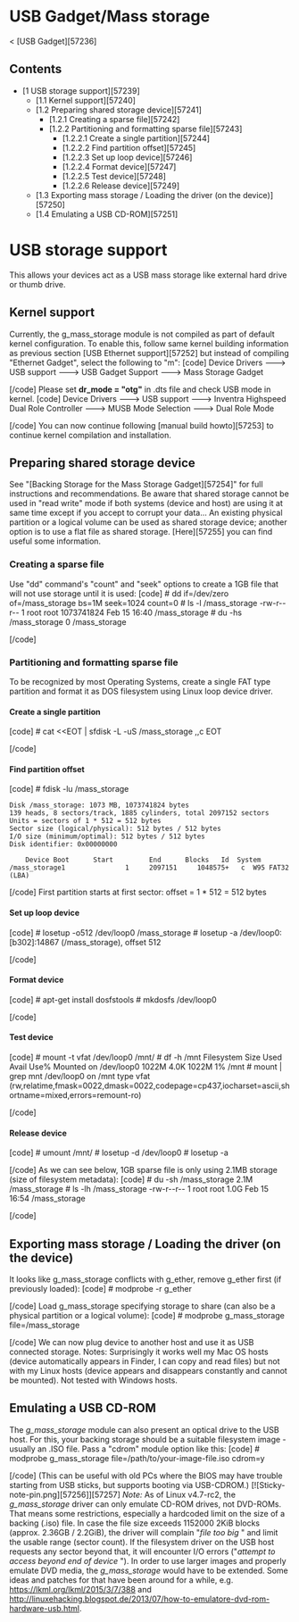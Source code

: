 # USB Gadget/Mass storage
< [USB Gadget][57236]
 
## Contents
  * [1 USB storage support][57239]
    * [1.1 Kernel support][57240]
    * [1.2 Preparing shared storage device][57241]
      * [1.2.1 Creating a sparse file][57242]
      * [1.2.2 Partitioning and formatting sparse file][57243]
        * [1.2.2.1 Create a single partition][57244]
        * [1.2.2.2 Find partition offset][57245]
        * [1.2.2.3 Set up loop device][57246]
        * [1.2.2.4 Format device][57247]
        * [1.2.2.5 Test device][57248]
        * [1.2.2.6 Release device][57249]
    * [1.3 Exporting mass storage / Loading the driver (on the device)][57250]
    * [1.4 Emulating a USB CD-ROM][57251]

# USB storage support
This allows your devices act as a USB mass storage like external hard drive or thumb drive. 
## Kernel support
Currently, the g_mass_storage module is not compiled as part of default kernel configuration. 
To enable this, follow same kernel building information as previous section [USB Ethernet support][57252] but instead of compiling "Ethernet Gadget", select the following to "m": 
[code] 
    Device Drivers  --->
    	USB support  --->
    		USB Gadget Support  --->
    			<M>     Mass Storage Gadget
    
[/code]
Please set **dr_mode = "otg"** in .dts file and check USB mode in kernel. 
[code] 
    Device Drivers  --->
    	USB support  --->
    		Inventra Highspeed Dual Role Controller  --->
    			MUSB Mode Selection  --->
    				<X>	Dual Role Mode
    
[/code]
You can now continue following [manual build howto][57253] to continue kernel compilation and installation. 
## Preparing shared storage device
See "[Backing Storage for the Mass Storage Gadget][57254]" for full instructions and recommendations. 
Be aware that shared storage cannot be used in "read write" mode if both systems (device and host) are using it at same time except if you accept to corrupt your data... 
An existing physical partition or a logical volume can be used as shared storage device; another option is to use a flat file as shared storage. 
[Here][57255] you can find useful some information. 
### Creating a sparse file
Use "dd" command's "count" and "seek" options to create a 1GB file that will not use storage until it is used: 
[code] 
    # dd if=/dev/zero of=/mass_storage bs=1M seek=1024 count=0
    # ls -l /mass_storage 
    -rw-r--r-- 1 root root 1073741824 Feb 15 16:40 /mass_storage
    # du -hs /mass_storage 
    0       /mass_storage
    
[/code]
### Partitioning and formatting sparse file
To be recognized by most Operating Systems, create a single FAT type partition and format it as DOS filesystem using Linux loop device driver. 
#### Create a single partition
[code] 
    # cat <<EOT | sfdisk -L -uS /mass_storage 
    ,,c
    EOT
    
[/code]
#### Find partition offset
[code] 
    # fdisk -lu /mass_storage 
    
    Disk /mass_storage: 1073 MB, 1073741824 bytes
    139 heads, 8 sectors/track, 1885 cylinders, total 2097152 sectors
    Units = sectors of 1 * 512 = 512 bytes
    Sector size (logical/physical): 512 bytes / 512 bytes
    I/O size (minimum/optimal): 512 bytes / 512 bytes
    Disk identifier: 0x00000000
    
    	Device Boot      Start         End      Blocks   Id  System
    /mass_storage1               1     2097151     1048575+   c  W95 FAT32 (LBA)
    
[/code]
First partition starts at first sector: offset = 1 * 512 = 512 bytes 
#### Set up loop device
[code] 
    # losetup -o512 /dev/loop0 /mass_storage
    # losetup -a
    /dev/loop0: [b302]:14867 (/mass_storage), offset 512
    
[/code]
#### Format device
[code] 
    # apt-get install dosfstools
    # mkdosfs /dev/loop0
    
[/code]
  

#### Test device
[code] 
    # mount -t vfat /dev/loop0 /mnt/
    # df -h /mnt
    Filesystem      Size  Used Avail Use% Mounted on
    /dev/loop0     1022M  4.0K 1022M   1% /mnt
    # mount | grep mnt
    /dev/loop0 on /mnt type vfat (rw,relatime,fmask=0022,dmask=0022,codepage=cp437,iocharset=ascii,shortname=mixed,errors=remount-ro)
    
[/code]
#### Release device
[code] 
    # umount  /mnt/
    # losetup -d /dev/loop0 
    # losetup -a
    
[/code]
As we can see below, 1GB sparse file is only using 2.1MB storage (size of filesystem metadata): 
[code] 
    # du -sh /mass_storage 
    2.1M    /mass_storage
    # ls -lh /mass_storage 
    -rw-r--r-- 1 root root 1.0G Feb 15 16:54 /mass_storage
    
[/code]
## Exporting mass storage / Loading the driver (on the device)
It looks like g_mass_storage conflicts with g_ether, remove g_ether first (if previously loaded): 
[code] 
    # modprobe -r g_ether
    
[/code]
Load g_mass_storage specifying storage to share (can also be a physical partition or a logical volume): 
[code] 
    # modprobe g_mass_storage file=/mass_storage
    
[/code]
We can now plug device to another host and use it as USB connected storage. 
Notes: Surprisingly it works well my Mac OS hosts (device automatically appears in Finder, I can copy and read files) but not with my Linux hosts (device appears and disappears constantly and cannot be mounted). Not tested with Windows hosts. 
## Emulating a USB CD-ROM
The _g_mass_storage_ module can also present an optical drive to the USB host. For this, your backing storage should be a suitable filesystem image - usually an .ISO file. Pass a "cdrom" module option like this: 
[code] 
    # modprobe g_mass_storage file=/path/to/your-image-file.iso cdrom=y
    
[/code]
(This can be useful with old PCs where the BIOS may have trouble starting from USB sticks, but supports booting via USB-CDROM.) 
[![Sticky-note-pin.png][57256]][57257] _Note:_ As of Linux v4.7-rc2, the _g_mass_storage_ driver can only emulate CD-ROM drives, not DVD-ROMs. 
    That means some restrictions, especially a hardcoded limit on the size of a backing (.iso) file. In case the file size exceeds 1152000 2KiB blocks (approx. 2.36GB / 2.2GiB), the driver will complain "_file too big_ " and limit the usable range (sector count). If the filesystem driver on the USB host requests any sector beyond that, it will encounter I/O errors ("_attempt to access beyond end of device_ ").
    In order to use larger images and properly emulate DVD media, the _g_mass_storage_ would have to be extended. Some ideas and patches for that have been around for a while, e.g. <https://lkml.org/lkml/2015/3/7/388> and <http://linuxehacking.blogspot.de/2013/07/how-to-emulatore-dvd-rom-hardware-usb.html>.
